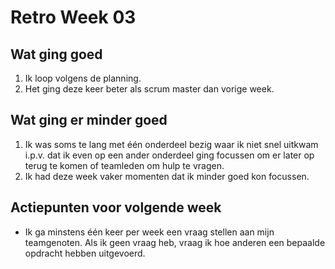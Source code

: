 # Retro Week 03

## Wat ging goed
1.	Ik loop volgens de planning.
2.	Het ging deze keer beter als scrum master dan vorige week.

## Wat ging er minder goed
1. Ik was soms te lang met één onderdeel bezig waar ik niet snel uitkwam i.p.v. dat ik even op een ander onderdeel ging focussen om er later op terug te komen of teamleden om hulp te vragen.	
2. Ik had deze week vaker momenten dat ik minder goed kon focussen.

## Actiepunten voor volgende week
* Ik ga minstens één keer per week een vraag stellen aan mijn teamgenoten. Als ik geen vraag heb, vraag ik hoe anderen een bepaalde opdracht hebben uitgevoerd.
